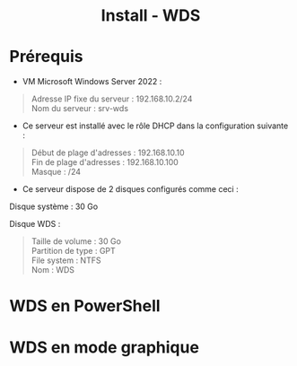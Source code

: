 
<div align="center"><H1> Install -  WDS </H1></div>

# Prérequis

- VM Microsoft Windows Server 2022 :

>  Adresse IP fixe du serveur : 192.168.10.2/24  
>  Nom du serveur : srv-wds  

- Ce serveur est installé avec le rôle DHCP dans la configuration suivante :

> Début de plage d'adresses : 192.168.10.10  
> Fin de plage d'adresses : 192.168.10.100  
> Masque : /24  

- Ce serveur dispose de 2 disques configurés comme ceci :

Disque système : 30 Go  

Disque WDS :  
> Taille de volume : 30 Go  
> Partition de type : GPT  
> File system : NTFS  
> Nom : WDS  


# WDS en PowerShell




# WDS en mode graphique

